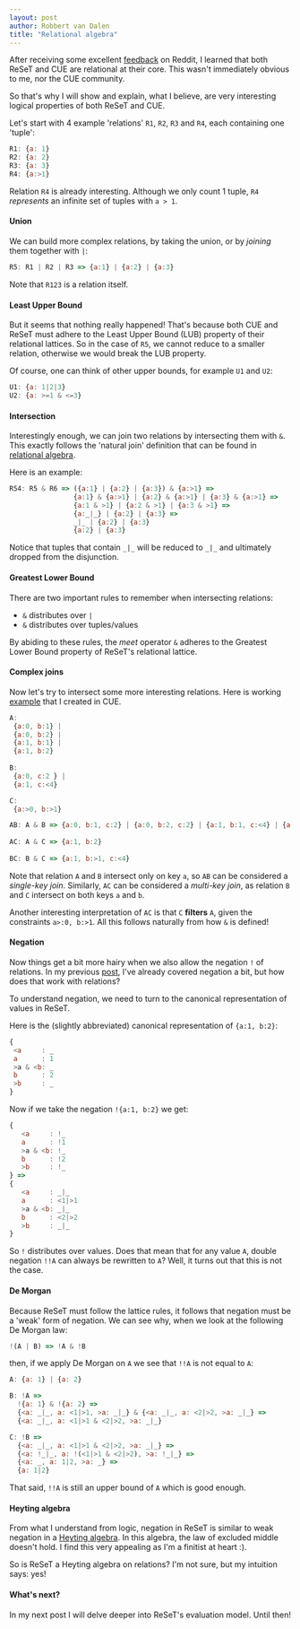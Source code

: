 ```yaml
---
layout: post
author: Robbert van Dalen
title: "Relational algebra"
---
```

After receiving some excellent [feedback](https://old.reddit.com/r/ProgrammingLanguages/comments/uukxvp/reset_set_based_programming_language/) on Reddit, I learned that both ReSeT and CUE are relational at their core.
This wasn't immediately obvious to me, nor the CUE community. 

So that's why I will show and explain, what I believe, are very interesting logical properties of both ReSeT and CUE.

Let's start with 4 example 'relations' `R1`, `R2`, `R3` and `R4`, each containing one 'tuple':
```javascript
R1: {a: 1}
R2: {a: 2}
R3: {a: 3}
R4: {a:>1}
```
Relation `R4` is already interesting. Although we only count 1 tuple, `R4` *represents* an infinite set of tuples with `a > 1`.

#### Union
We can build more complex relations, by taking the union, or by *joining* them together with `|`:
```javascript
R5: R1 | R2 | R3 => {a:1} | {a:2} | {a:3}
```
Note that `R123` is a relation itself.
                    
#### Least Upper Bound
But it seems that nothing really happened! That's because both CUE and ReSeT must adhere to the Least Upper Bound (LUB) 
property of their relational lattices. 
So in the case of `R5`, we cannot reduce to a smaller relation, otherwise we would break the LUB property.

Of course, one can think of other upper bounds, for example `U1` and `U2`:
```javascript
U1: {a: 1|2|3}
U2: {a: >=1 & <=3}
```
#### Intersection
Interestingly enough, we can join two relations by intersecting them with `&`.
This exactly follows the 'natural join' definition that can be found in [relational algebra](https://en.wikipedia.org/wiki/Relational_algebra). 

Here is an example:
```javascript
R54: R5 & R6 => ({a:1} | {a:2} | {a:3}) & {a:>1} => 
                {a:1} & {a:>1} | {a:2} & {a:>1} | {a:3} & {a:>1} =>
                {a:1 & >1} | {a:2 & >1} | {a:3 & >1} =>
                {a:_|_} | {a:2} | {a:3} =>
                _|_ | {a:2} | {a:3}
                {a:2} | {a:3}
```
Notice that tuples that contain `_|_` will be reduced to `_|_` and ultimately dropped from the disjunction. 
#### Greatest Lower Bound
There are two important rules to remember when intersecting relations:

* `&` distributes over `|`
* `&` distributes over tuples/values

By abiding to these rules, the *meet* operator `&` adheres to the Greatest Lower Bound property of ReSeT's relational lattice.
#### Complex joins
Now let's try to intersect some more interesting relations. Here is working [example](https://cuelang.org/play/?id=TCFw0ZL5DN9#cue@export@cue) that I created in CUE.
```javascript
A: 
 {a:0, b:1} | 
 {a:0, b:2} | 
 {a:1, b:1} | 
 {a:1, b:2}
 
B: 
 {a:0, c:2 } |
 {a:1, c:<4}

C: 
 {a:>0, b:>1}

AB: A & B => {a:0, b:1, c:2} | {a:0, b:2, c:2} | {a:1, b:1, c:<4} | {a:1, b:2, c:<4}
  
AC: A & C => {a:1, b:2}
  
BC: B & C => {a:1, b:>1, c:<4}
```
Note that relation `A` and `B` intersect only on key `a`, so `AB` can be considered a *single-key join*.
Similarly, `AC` can be considered a *multi-key join*, as relation `B` and `C` intersect on both keys `a` and `b`. 

Another interesting interpretation of `AC` is that `C` **filters** `A`, given the constraints `a>:0, b:>1`.
All this follows naturally from how `&` is defined!

#### Negation
Now things get a bit more hairy when we also allow the negation `!` of relations. 
In my previous [post](https://odipar.github.io/reset/2022/05/20/introduction.html), I've already covered negation a bit, but how does that work with relations?

To understand negation, we need to turn to the canonical representation of values in ReSeT. 

Here is the (slightly abbreviated) canonical representation of `{a:1, b:2}`:
```javascript
{
 <a     : _
 a      : 1
 >a & <b: _
 b      : 2
 >b     : _ 
}
```
Now if we take the negation `!{a:1, b:2}` we get:
```javascript 
{
   <a     : !_
   a      : !1
   >a & <b: !_
   b      : !2
   >b     : !_ 
} =>
{
   <a     : _|_
   a      : <1|>1
   >a & <b: _|_
   b      : <2|>2
   >b     : _|_
}
```
So `!` distributes over values. Does that mean that for any value `A`, double negation `!!A` can always be rewritten to `A`?
Well, it turns out that this is not the case.
#### De Morgan
Because ReSeT must follow the lattice rules, it follows that negation must be a 'weak' form of negation.
We can see why, when we look at the following De Morgan law:
```javascript
!(A | B) => !A & !B
```
then, if we apply De Morgan on `A` we see that `!!A` is not equal to `A`:
```javascript
A: {a: 1} | {a: 2}

B: !A => 
  !{a: 1} & !{a: 2} => 
  {<a: _|_, a: <1|>1, >a: _|_} & {<a: _|_, a: <2|>2, >a: _|_} =>
  {<a: _|_, a: <1|>1 & <2|>2, >a: _|_}

C: !B => 
  {<a: _|_, a: <1|>1 & <2|>2, >a: _|_} => 
  {<a: !_|_, a: !(<1|>1 & <2|>2), >a: !_|_} =>
  {<a: _, a: 1|2, >a: _} =>
  {a: 1|2}
```
That said, `!!A` is still an upper bound of `A` which is good enough.
#### Heyting algebra
From what I understand from logic, negation in ReSeT is similar to weak negation in a [Heyting algebra](https://en.wikipedia.org/wiki/Heyting_algebra). 
In this algebra, the law of excluded middle doesn't hold. I find this very appealing as I'm a finitist at heart :).

So is ReSeT a Heyting algebra on relations? I'm not sure, but my intuition says: yes!

#### What's next?
In my next post I will delve deeper into ReSeT's evaluation model. Until then!